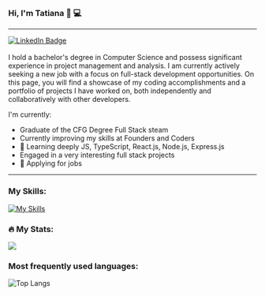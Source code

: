 ### Hi, I'm Tatiana 👋 💻

<hr>
<div id="badges">
  <a href="https://www.linkedin.com/in/t-gurova-fullstack-eng/">
    <img src="https://img.shields.io/badge/LinkedIn-blue?style=for-the-badge&logo=linkedin&logoColor=white" alt="LinkedIn Badge"/>
  </a>
</div>
<br>
I hold a bachelor's degree in Computer Science and possess significant experience in project management and analysis. I am currently actively seeking a new job with a focus on full-stack development opportunities. On this page, you will find a showcase of my coding accomplishments and a portfolio of projects I have worked on, both independently and collaboratively with other developers.

I'm currently:

- Graduate of the CFG Degree Full Stack steam
- Currently improving my skills at Founders and Coders
- 📝 Learning deeply JS, TypeScript, React.js, Node.js, Express.js
- Engaged in a very interesting full stack projects
- :briefcase: Applying for jobs

<hr>

### My Skills:
[![My Skills](https://skillicons.dev/icons?i=html,css,js,react,nodejs,express,mongodb,mysql,git,github,vscode,figma,docker,k8s,aws&theme=dark)](https://skillicons.dev)

### :fire: My Stats:
<a href="https://github.com/anuraghazra/github-readme-stats">
  <img align="center" src="https://github-readme-stats.vercel.app/api?username=gurtatiLND&theme=dark&show_icons=true&hide_border=true"/>
</a>
<br>

###  Most frequently used languages:
![Top Langs](https://github-readme-stats.vercel.app/api/top-langs/?username=gurtatiLND&layout=compact)
